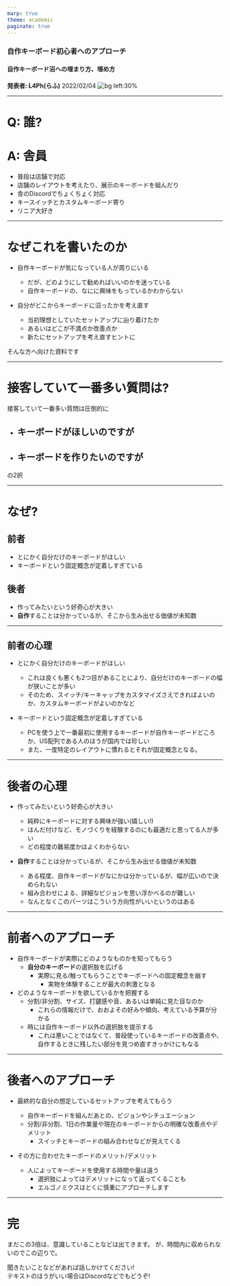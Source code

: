 ```yaml
---
marp: true
theme: academic
paginate: true
---
```

<!-- _class: lead -->
### 自作キーボード初心者へのアプローチ
#### 自作キーボード沼への埋まり方、埋め方
**発表者: L4Ph(らふ)**
2022/02/04
![bg left:30%](https://github.com/Katsuyuki-Karasawa.png)

---
<!-- _header: 自己紹介 -->
<!-- _class: lead -->

# Q: 誰?
# A: 舎員

 - 普段は店舗で対応
 - 店舗のレイアウトを考えたり、展示のキーボードを組んだり
 - 舎のDiscordでちょくちょく対応
 - キースイッチとカスタムキーボード寄り
 - リニア大好き

 ---
<!--header: 本題-->
 # なぜこれを書いたのか

 - 自作キーボードが気になっている人が周りにいる
   - だが、どのようにして勧めればいいのかを迷っている
   - 自作キーボードの、なにに興味をもっているかわからない

 - 自分がどこからキーボードに沼ったかを考え直す
   - 当初理想としていたセットアップに辿り着けたか
   - あるいはどこが不満点か改善点か
   - 新たにセットアップを考え直すヒントに

そんな方へ向けた資料です

 ---

# 接客していて一番多い質問は?

接客していて一番多い質問は圧倒的に
- ## キーボードがほしいのですが
- ## キーボードを作りたいのですが
の2択

---

# なぜ?
## 前者
 - とにかく自分だけのキーボードがほしい
 - キーボードという固定概念が定着しすぎている

## 後者
 - 作ってみたいという好奇心が大きい
 - **自作**することは分かっているが、そこから生み出せる価値が未知数

---
## 前者の心理
 - とにかく自分だけのキーボードがほしい
    - これは良くも悪くも2つ目があることにより、自分だけのキーボードの幅が狭いことが多い
    - そのため、スイッチ/キーキャップをカスタマイズさえできればよいのか、カスタムキーボードがよいのかなど

 - キーボードという固定概念が定着しすぎている
    - PCを使う上で一番最初に使用するキーボードが自作キーボードどころか、US配列である人のほうが国内では珍しい
    - また、一度特定のレイアウトに慣れるとそれが固定概念となる。

---

# 後者の心理
- 作ってみたいという好奇心が大きい
   - 純粋にキーボードに対する興味が強い(嬉しい!)
   - はんだ付けなど、モノづくりを経験するのにも最適だと思ってる人が多い
   - どの程度の難易度かはよくわからない

- **自作**することは分かっているが、そこから生み出せる価値が未知数
   - ある程度、自作キーボードがなにかは分かっているが、幅が広いので決められない
   - 組み合わせによる、詳細なビジョンを思い浮かべるのが難しい
   - なんとなくこのパーツはこういう方向性がいいというのはある

---
# 前者へのアプローチ
- 自作キーボードが実際にどのようなものかを知ってもらう
   - **自分のキーボード**の選択肢を広げる
      - 実際に見る/触ってもらうことでキーボードへの固定概念を崩す
         - 実物を体験することが最大の刺激となる
- どのようなキーボードを欲しているかを把握する
   - 分割/非分割、サイズ、打鍵感や音、あるいは単純に見た目なのか
      - これらの情報だけで、おおよその好みや傾向、考えている予算が分かる
   - 時には自作キーボード以外の選択肢を提示する
      - これは悪いことではなくて、普段使っているキーボードの改善点や、自作するときに残したい部分を見つめ直すきっかけにもなる

---

# 後者へのアプローチ
- 最終的な自分の想定しているセットアップを考えてもらう
   - 自作キーボードを組んだあとの、ビジョンやシチュエーション
   - 分割/非分割、1日の作業量や現在のキーボードからの明確な改善点やデメリット
      - スイッチとキーボードの組み合わせなどが見えてくる

- その方に合わせたキーボードのメリット/デメリット
   - 人によってキーボードを使用する時間や量は違う
      - 選択肢によってはデメリットになって返ってくることも
      - エルゴノミクスはとくに慎重にアプローチします

---
<!--_header: 最後に -->
# 完

まだこの3倍は、意識していることなどは出てきます。
が、時間内に収められないのでこの辺りで。


聞きたいことなどがあれば話しかけてください!  
テキストのほうがいい場合はDiscordなどでもどうぞ!
